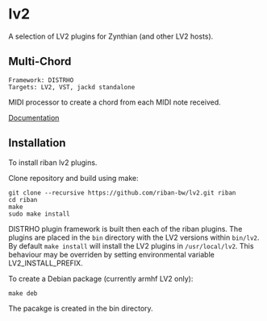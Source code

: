 # lv2

A selection of LV2 plugins for Zynthian (and other LV2 hosts).

## Multi-Chord
```
Framework: DISTRHO
Targets: LV2, VST, jackd standalone
```
MIDI processor to create a chord from each MIDI note received.

[Documentation](https://github.com/riban-bw/lv2/tree/main/MultiChord)

## Installation

To install riban lv2 plugins.

Clone repository and build using make:
```
git clone --recursive https://github.com/riban-bw/lv2.git riban
cd riban
make
sudo make install
```

DISTRHO plugin framework is built then each of the riban plugins. The plugins are placed in the `bin` directory with the LV2 versions within `bin/lv2`. By default `make install` will install the LV2 plugins in `/usr/local/lv2`. This behaviour may be overriden by setting environmental variable LV2_INSTALL_PREFIX.

To create a Debian package (currently armhf LV2 only):

```
make deb
```

The pacakge is created in the bin directory.
